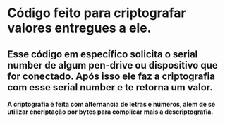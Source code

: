 # Código feito para criptografar valores entregues a ele.

## Esse código em específico solicita o serial number de algum pen-drive ou dispositivo que for conectado. Após isso ele faz a criptografia com esse serial number e te retorna um valor.

**A criptografia é feita com alternancia de letras e números, além de se utilizar encriptação por bytes para complicar mais a descriptografia.**
